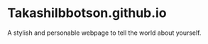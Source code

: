 TakashiIbbotson.github.io
=========================

A stylish and personable webpage to tell the world about yourself.
